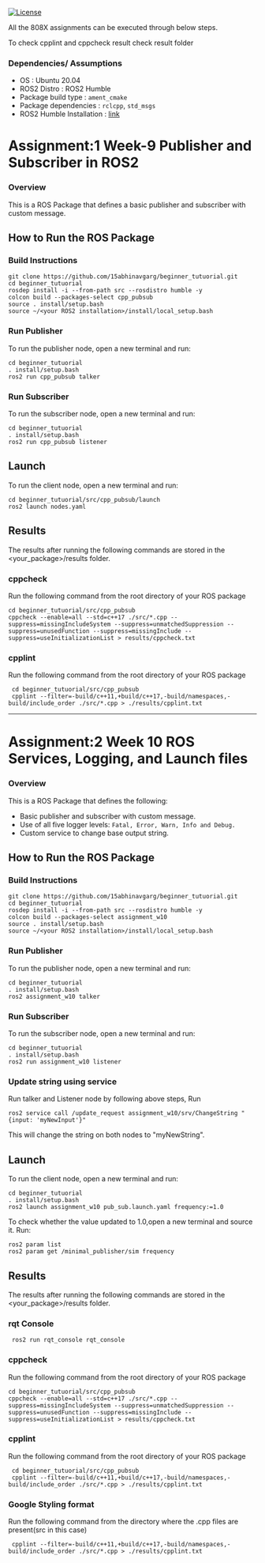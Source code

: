 [![License](https://img.shields.io/badge/License-Apache%202.0-blue.svg)](https://opensource.org/licenses/Apache-2.0)

All the 808X assignments can be executed through below steps.

To check cpplint and cppcheck result check result folder

### Dependencies/ Assumptions
- OS : Ubuntu 20.04 
- ROS2 Distro : ROS2 Humble
- Package build type : ```ament_cmake ```
- Package dependencies : ```rclcpp```, ```std_msgs``` 
- ROS2 Humble Installation : [link](https://automaticaddison.com/how-to-install-ros-2-foxy-fitzroy-on-ubuntu-linux/)
# Assignment:1 Week-9 Publisher and Subscriber in ROS2

### Overview

This is a ROS Package that defines a basic publisher and subscriber with custom message.

## How to Run the ROS Package
### Build Instructions
```
git clone https://github.com/15abhinavgarg/beginner_tutuorial.git
cd beginner_tutuorial   
rosdep install -i --from-path src --rosdistro humble -y
colcon build --packages-select cpp_pubsub
source . install/setup.bash
source ~/<your ROS2 installation>/install/local_setup.bash
```

### Run Publisher
To run the publisher node, open a new terminal and run:
```
cd beginner_tutuorial
. install/setup.bash
ros2 run cpp_pubsub talker
```
### Run Subscriber
To run the subscriber node, open a new terminal and run:
```
cd beginner_tutuorial
. install/setup.bash
ros2 run cpp_pubsub listener
```


## Launch
To run the client node, open a new terminal and run:
```
cd beginner_tutuorial/src/cpp_pubsub/launch
ros2 launch nodes.yaml
```

## Results
The results after running the following commands are stored in the <your_package>/results folder.

### cppcheck
Run the following command from the root directory of your ROS package
```
cd beginner_tutuorial/src/cpp_pubsub
cppcheck --enable=all --std=c++17 ./src/*.cpp --suppress=missingIncludeSystem --suppress=unmatchedSuppression --suppress=unusedFunction --suppress=missingInclude --suppress=useInitializationList > results/cppcheck.txt
```
### cpplint
Run the following command from the root directory of your ROS package
```
 cd beginner_tutuorial/src/cpp_pubsub
 cpplint --filter=-build/c++11,+build/c++17,-build/namespaces,-build/include_order ./src/*.cpp > ./results/cpplint.txt
```
--------------------------------------------------------------------------------------------------------------
# Assignment:2 Week 10 ROS Services, Logging, and Launch files

### Overview
This is a ROS Package that defines the following:
- Basic publisher and subscriber with custom message.
- Use of all five logger levels: ```Fatal, Error, Warn, Info and Debug.```
- Custom service to change base output string.

## How to Run the ROS Package
### Build Instructions
```
git clone https://github.com/15abhinavgarg/beginner_tutuorial.git
cd beginner_tutuorial   
rosdep install -i --from-path src --rosdistro humble -y
colcon build --packages-select assignment_w10
source . install/setup.bash
source ~/<your ROS2 installation>/install/local_setup.bash
```

### Run Publisher
To run the publisher node, open a new terminal and run:
```
cd beginner_tutuorial
. install/setup.bash
ros2 assignment_w10 talker
```
### Run Subscriber
To run the subscriber node, open a new terminal and run:
```
cd beginner_tutuorial
. install/setup.bash
ros2 run assignment_w10 listener
```
### Update string using service
Run talker and Listener node by following above steps, Run
```
ros2 service call /update_request assignment_w10/srv/ChangeString "{input: 'myNewInput'}"
```
This will change the string on both nodes to "myNewString".


## Launch
To run the client node, open a new terminal and run:
```
cd beginner_tutuorial
. install/setup.bash
ros2 launch assignment_w10 pub_sub.launch.yaml frequency:=1.0
```
To check whether the value updated to 1.0,open a new terminal and source it. Run:
```
ros2 param list
ros2 param get /minimal_publisher/sim frequency 
```

## Results
The results after running the following commands are stored in the <your_package>/results folder.

### rqt Console
```
 ros2 run rqt_console rqt_console

```
### cppcheck
Run the following command from the root directory of your ROS package
```
cd beginner_tutuorial/src/cpp_pubsub
cppcheck --enable=all --std=c++17 ./src/*.cpp --suppress=missingIncludeSystem --suppress=unmatchedSuppression --suppress=unusedFunction --suppress=missingInclude --suppress=useInitializationList > results/cppcheck.txt
```
### cpplint
Run the following command from the root directory of your ROS package
```
 cd beginner_tutuorial/src/cpp_pubsub
 cpplint --filter=-build/c++11,+build/c++17,-build/namespaces,-build/include_order ./src/*.cpp > ./results/cpplint.txt
```
### Google Styling format
Run the following command from the directory where the .cpp files are present(src in this case)
```
 cpplint --filter=-build/c++11,+build/c++17,-build/namespaces,-build/include_order ./src/*.cpp > ./results/cpplint.txt
```
